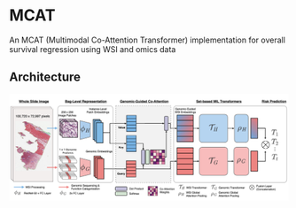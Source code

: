 # MCAT
An MCAT (Multimodal Co-Attention Transformer) implementation for overall survival regression using WSI and omics data

## Architecture
<img src="docs/architecture.jpeg" width="1500px" align="center" />